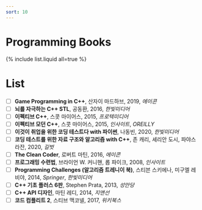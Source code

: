 ```yaml
---
sort: 10
---
```


# Programming Books

{% include list.liquid all=true %}

# List
- [ ] **Game Programming in C++**, 산자이 마드하브, 2019, _에이콘_
- [ ] **뇌를 자극하는 C++ STL**, 공동환, 2016, _한빛미디어_
- [ ] **이펙티브 C++**, 스콧 마이어스, 2015, _프로텍미디어_
- [ ] **이펙티브 모던 C++**, 스콧 마이어스, 2015, _인사이트_, _OREILLY_
- [ ] **이것이 취업을 위한 코딩 테스트다 with 파이썬**, 나동빈, 2020, _한빛미디어_
- [ ] **코딩 테스트를 위한 자료 구조와 알고리즘 with C++**, 존 캐리, 셰리안 도시, 파야스 라잔, 2020, _길벗_
- [ ] **The Clean Coder**, 로버트 마틴, 2016, _에이콘_
- [ ] **프로그래밍 수련법**, 브라이언 W. 커니핸, 롭 파이크, 2008, _인사이트_
- [ ] **Programming Challenges (알고리즘 트레니이 북)**, 스티븐 스키에나, 미구엘 레비야, 2014, _Springer_, _한빛미디어_
- [ ] **C++ 기초 플러스 6판**, Stephen Prata, 2013, _성안당_
- [ ] **C++ API 디자인**, 마틴 레디, 2014, _지앤선_
- [ ] **코드 컴플리트 2**, 스티브 맥코넬, 2017, _위키북스_